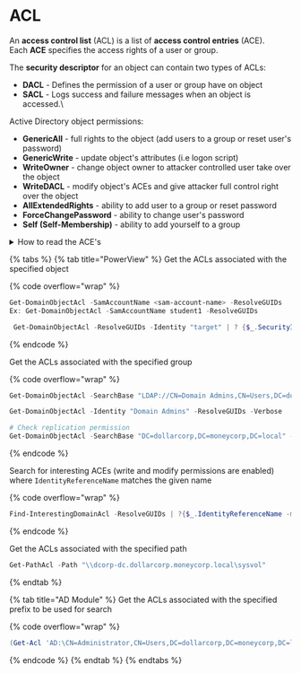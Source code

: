 # ACL

An **access control list** (ACL) is a list of **access control entries** (ACE).\
Each **ACE** specifies the access rights of a user or group.

The **security descriptor** for an object can contain two types of ACLs:

* **DACL** - Defines the permission of a user or group have on object
* **SACL** - Logs success and failure messages when an object is accessed.\\

Active Directory object permissions:

* **GenericAll** - full rights to the object (add users to a group or reset user's password)
* **GenericWrite** - update object's attributes (i.e logon script)
* **WriteOwner** - change object owner to attacker controlled user take over the object
* **WriteDACL** - modify object's ACEs and give attacker full control right over the object
* **AllExtendedRights** - ability to add user to a group or reset password
* **ForceChangePassword** - ability to change user's password
* **Self (Self-Membership)** - ability to add yourself to a group

<details>

<summary>How to read the ACE's</summary>

Get the ACLs associated with the specified object

```
Get-DomainObjectAcl -SamAccountName <sam-account-name> -ResolveGUID
```

<figure><img src="https://remnote-user-data.s3.amazonaws.com/If7eVKAB1hipvZvH3Xltaq_52YmtY0xo1W4hUEsk31Wx77ibSqUBiusZYPTbkiGq89p3wDi6MeYqIFBNFfoBUZ-wdCOetQFGuAY8fwW5odE-OA5HdoQ5bsZGH1xsSo9T.png" alt=""><figcaption></figcaption></figure>

* On "ObjectDN" the "SecurityIdentifier" has "ActiveDirectoryRights" i.e,
* So on "Shashank M" securityIdentifier i.e, group "S-1-532-544" has "CreateChild, etc" ActiveDirectoryRights

</details>



{% tabs %}
{% tab title="PowerView" %}
Get the ACLs associated with the specified object

{% code overflow="wrap" %}
```powershell
Get-DomainObjectAcl -SamAccountName <sam-account-name> -ResolveGUIDs
Ex: Get-DomainObjectAcl -SamAccountName student1 -ResolveGUIDs

 Get-DomainObjectAcl -ResolveGUIDs -Identity "target" | ? {$_.SecurityIdentifier -eq (Convert-NameToSid foothold)}

```
{% endcode %}

Get the ACLs associated with the specified group

{% code overflow="wrap" %}
```powershell
Get-DomainObjectAcl -SearchBase "LDAP://CN=Domain Admins,CN=Users,DC=dollarcorp,DC=moneycorp,DC=local" -ResolveGUIDs -Verbose

Get-DomainObjectAcl -Identity "Domain Admins" -ResolveGUIDs -Verbose

# Check replication permission
Get-DomainObjectAcl -SearchBase "DC=dollarcorp,DC=moneycorp,DC=local" -SearchScope Base -ResolveGUIDs | ?{($_.ObjectAceType -match 'replication-get') -or ($_.ActiveDirectoryRights -match 'GenericAll')} | ForEach-Object {$_ | Add-Member NoteProperty 'IdentityName' $(Convert-SidToName $_.SecurityIdentifier);$_} 
```
{% endcode %}

Search for interesting ACEs (write and modify permissions are enabled) where `IdentityReferenceName` matches the given name

{% code overflow="wrap" %}
```powershell
Find-InterestingDomainAcl -ResolveGUIDs | ?{$_.IdentityReferenceName -match "student1"}
```
{% endcode %}

Get the ACLs associated with the specified path

```powershell
Get-PathAcl -Path "\\dcorp-dc.dollarcorp.moneycorp.local\sysvol"
```
{% endtab %}

{% tab title="AD Module" %}
Get the ACLs associated with the specified prefix to be used for search

{% code overflow="wrap" %}
```powershell
(Get-Acl 'AD:\CN=Administrator,CN=Users,DC=dollarcorp,DC=moneycorp,DC=local').Access
```
{% endcode %}
{% endtab %}
{% endtabs %}
